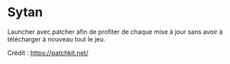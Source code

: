 # Sytan
Launcher avec patcher afin de profiter de chaque mise à jour sans avoir à télécharger à nouveau tout le jeu.

Crédit : https://patchkit.net/
